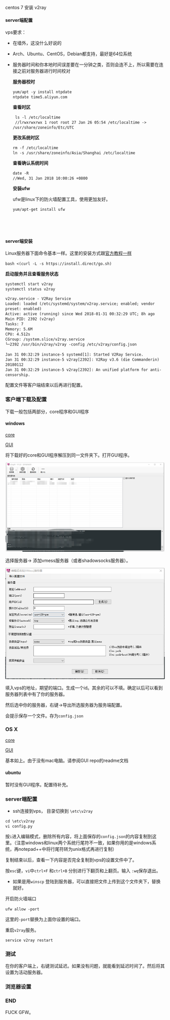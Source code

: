 centos 7 安装 v2ray

#### server端配置

vps要求：

- 在墙外，这没什么好说的

- Arch、Ubuntu、CentOS，Debian都支持，最好是64位系统

- 服务器时间和你本地时间误差要在一分钟之类，否则会连不上，所以需要在连接之前对服务器进行时间校对

  **服务器校时**

  ```
  yum/apt -y install ntpdate
  ntpdate time5.aliyun.com
  ```

  **查看时区**

  ```
   ls -l /etc/localtime
   //lrwxrwxrwx 1 root root 27 Jan 26 05:54 /etc/localtime -> /usr/share/zoneinfo/Etc/UTC
  ```

  **更改系统时区**

  ```
  rm -f /etc/localtime
  ln -s /usr/share/zoneinfo/Asia/Shanghai /etc/localtime
  ```

  **查看确认系统时间**

  ```
  date -R
  //Wed, 31 Jan 2018 10:00:26 +0800
  ```

  **安装ufw**

  ufw是linux下的防火墙配置工具，使用更加友好。

  ```
  yum/apt-get install ufw
  ```

  ​

  ​

#### server端安装

Linux服务器下面命令基本一样。这里的安装方式跟[官方教程一样](https://www.v2ray.com/chapter_00/install.html)

`bash <(curl -L -s https://install.direct/go.sh)`

**启动服务并且查看服务状态**

```
systemctl start v2ray
systemctl status v2ray	
```

```
v2ray.service - V2Ray Service
Loaded: loaded (/etc/systemd/system/v2ray.service; enabled; vendor preset: enabled)
Active: active (running) since Wed 2018-01-31 00:32:29 UTC; 8h ago
Main PID: 2392 (v2ray)
Tasks: 7
Memory: 5.6M
CPU: 4.512s
CGroup: /system.slice/v2ray.service
└─2392 /usr/bin/v2ray/v2ray -config /etc/v2ray/config.json

Jan 31 00:32:29 instance-5 systemd[1]: Started V2Ray Service.
Jan 31 00:32:29 instance-5 v2ray[2392]: V2Ray v3.6 (die Commanderin) 20180112
Jan 31 00:32:29 instance-5 v2ray[2392]: An unified platform for anti-censorship.
```



配置文件等客户端结束以后再进行配置。

### 客户端下载及配置

下载一般包括两部分，core程序和GUI程序

#### windows

[core](https://www.v2ray.com/chapter_00/install.html)

[GUI](https://github.com/2dust/v2rayN/releases)

将下载好的core和GUI程序解压到同一文件夹下。打开GUI程序。

![GUI界面](pics\interface.png)



选择服务器-> 添加vmess服务器（或者shadowsocks服务器）。

![config](pics\config.png)

填入vps的地址，期望的端口。生成一个id。其余的可以不填。确定以后可以看到服务器列表中有了你的服务器。

然后选中你的服务器，右键->导出所选服务器为服务端配置。

会提示保存一个文件。存为`config.json`

### OS X

[core](https://www.v2ray.com/chapter_00/install.html)

[GUI](https://github.com/Cenmrev/V2RayX)

基本如上。由于没有mac电脑。请参阅GUI repo的readme文档

#### ubuntu 

暂时没有GUI程序。配置待补充。

### server端配置

- ssh连接到vps， 目录切换到 `\etc\v2ray`

```
cd \etc\v2ray
vi config.py
```

按`i`进入编辑模式，删除所有内容，将上面保存的`config.json`的内容复制到这里。（注意windows和linux两个系统行尾符不一致，如果你用的是windows系统，再notepad++中将行尾符转为unix格式再进行复制）

复制结束以后，查看一下内容是否完全复制到vps的设置文件中了。

按`esc`键，`vi`中`ctrl+F` 和`ctrl+B` 分别进行下翻页和上翻页。输入 `:wq`保存退出。

- 如果是用`winscp` 登陆到服务器，可以直接把文件上传到这个文件夹下，替换就好。

开启防火墙端口

`ufw allow -port`

这里的`-port`替换为上面你设置的端口。

重启`v2ray`服务。

```
service v2ray restart
```

### 测试

在你的客户端上，右键测试延迟。如果没有问题，就能看到延迟时间了。然后将其设置为活动服务器。



### 浏览器设置



### END

FUCK GFW。